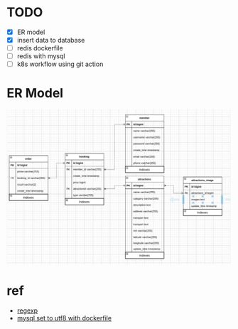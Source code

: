 # TODO

-   [x] ER model
-   [x] insert data to database
-   [ ] redis dockerfile
-   [ ] redis with mysql
-   [ ] k8s workflow using git action

# ER Model

![picture 2](images/b72deb5aae8410975d9a828281b236c72e1be04e2951bdb5cf0ba838589b53a5.png)  


# ref

-   [regexp](http://gskinner.com/RegExr/?2tr2n)
-   [mysql set to utf8 with dockerfile](https://stackoverflow.com/questions/45729326/how-to-change-the-default-character-set-of-mysql-using-docker-compose)
